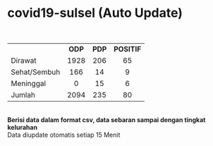 # covid19-sulsel (Auto Update)
<br>
    <table>
        <tr>
		    <td></td>
            <td align="center"><b>ODP</b></td>
            <td align="center"><b>PDP</b></td>
			<td align="center"><b>POSITIF</b></td>
        </tr>
        <tr>
            <td>Dirawat</td>
            <td align="center">1928 </td>
            <td align="center">206 </td>
            <td align="center">65 </td>
        </tr>
        <tr>
            <td>Sehat/Sembuh</td>
            <td align="center">166 </td>
            <td align="center">14 </td>
            <td align="center">9 </td>
        </tr>
        <tr>
            <td>Meninggal</td>
            <td align="center">0</td>
            <td align="center">15 </td>
            <td align="center">6 </td>
        </tr>
        <tr>
            <td>Jumlah</td>
            <td align="center">2094</td>
            <td align="center">235</td>
            <td align="center">80</td>
		</tr>
    </table>

<br>
<b>Berisi data dalam format csv, data sebaran sampai dengan tingkat kelurahan</b> <br>
Data diupdate otomatis setiap 15 Menit
